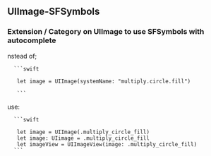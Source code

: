 
## UIImage-SFSymbols

### Extension / Category on UIImage to use SFSymbols with autocomplete 


nstead of;

      ```swift

       let image = UIImage(systemName: "multiply.circle.fill")

       ```
use:

      ```swift

       let image = UIImage(.multiply_circle_fill)
       let image: UIimage = .multiply_circle_fill
       let imageView = UIImageView(image: .multiply_circle_fill) 
      ```





